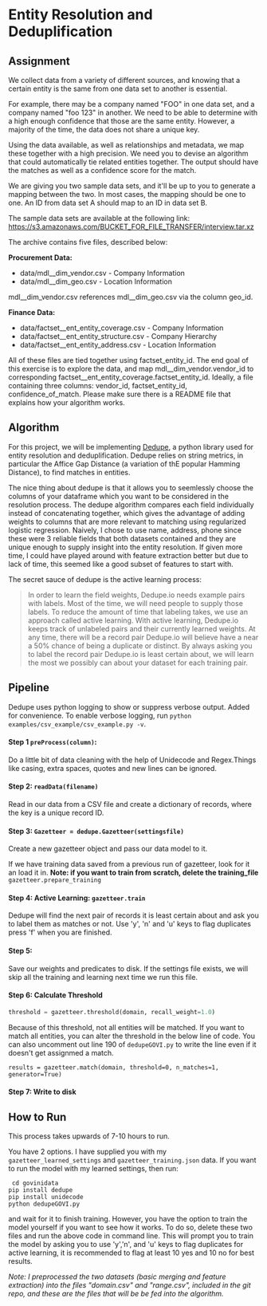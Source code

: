 # Entity Resolution and Deduplification

## Assignment

We collect data from a variety of different sources, and knowing that a certain entity is the same from one data set to another is essential.

For example, there may be a company named "FOO" in one data set, and a company named "foo 123" in another. We need to be able to determine with a high enough confidence that those are the same entity. However, a majority of the time, the data does not share a unique key.

Using the data available, as well as relationships and metadata, we map these together with a high precision. We need you to devise an algorithm that could automatically tie related entities together. The output should have the matches as well as a confidence score for the match.

We are giving you two sample data sets, and it'll be up to you to generate a mapping between the two. In most cases, the mapping should be one to one. An ID from data set A should map to an ID in data set B.

The sample data sets are available at the following link:
https://s3.amazonaws.com/BUCKET_FOR_FILE_TRANSFER/interview.tar.xz

The archive contains five files, described below:

<b>Procurement Data:</b>

- data/mdl__dim_vendor.csv - Company Information
- data/mdl__dim_geo.csv - Location Information

mdl__dim_vendor.csv references mdl__dim_geo.csv via the column geo_id.

<b>Finance Data:</b>

- data/factset__ent_entity_coverage.csv - Company Information
- data/factset__ent_entity_structure.csv - Company Hierarchy
- data/factset__ent_entity_address.csv - Location Information

All of these files are tied together using factset_entity_id.
The end goal of this exercise is to explore the data, and map mdl__dim_vendor.vendor_id to corresponding factset__ent_entity_coverage.factset_entity_id. Ideally, a file containing three columns: vendor_id, factset_entity_id, confidence_of_match. Please make sure there is a README file that explains how your algorithm works.

## Algorithm

For this project, we will be implementing [Dedupe](https://github.com/dedupeio/dedupe), a python library used for entity resolution and deduplification. Dedupe relies on string metrics, in particular the Affice Gap Distance (a variation of thE popular Hamming Distance), to find matches in entities.

The nice thing about dedupe is that it allows you to seemlessly choose the columns of your dataframe which you want to be considered in the resolution process. The dedupe algorithm compares each field individually instead of concatenating together, which gives the advantage of adding weights to columns that are more relevant to matching using regularized logistic regression. Naively, I chose to use name, address, phone since these were 3 reliable fields that both datasets contained and they are unique enough to supply insight into the entity resolution. If given more time, I could have played around with feature extraction better but due to lack of time, this seemed like a good subset of features to start with.

The secret sauce of dedupe is the active learning process:
>In order to learn the field weights, Dedupe.io needs example pairs with labels. Most of the time, we will need people to supply those labels. To reduce the amount of time that labeling takes, we use an approach called active learning.
>With active learning, Dedupe.io keeps track of unlabeled pairs and their currently learned weights. At any time, there will be a record pair Dedupe.io will believe have a near a 50% chance of being a duplicate or distinct. By always asking you to label the record pair Dedupe.io is least certain about, we will learn the most we possibly can about your dataset for each training pair.

## Pipeline
 Dedupe uses python logging to show or suppress verbose output. Added for convenience.  To enable verbose logging, run `python examples/csv_example/csv_example.py -v`.

#### Step 1 `preProcess(column)`:
Do a little bit of data cleaning with the help of Unidecode and Regex.Things like casing, extra spaces, quotes and new lines can be ignored.


#### Step 2: `readData(filename)`
Read in our data from a CSV file and create a dictionary of records, where the key is a unique record ID.

#### Step 3: `Gazetteer = dedupe.Gazetteer(settingsfile)`
Create a new gazetteer object and pass our data model to it.

If we have training data saved from a previous run of gazetteer, look for it an load it in.
<b> Note: if you want to train from scratch, delete the training_file </b>
`gazetteer.prepare_training`

#### Step 4: Active Learning: `gazetteer.train`
Dedupe will find the next pair of records it is least certain about and ask you to label them as matches or not. Use 'y', 'n' and 'u' keys to flag duplicates press 'f' when you are finished.

#### Step 5:
Save our weights and predicates to disk.  If the settings file exists, we will skip all the training and learning next time we run this file.

#### Step 6: Calculate Threshold
```Python
threshold = gazetteer.threshold(domain, recall_weight=1.0)
```

Because of this threshold, not all entities will be matched. If you want to match all entities, you can alter the threshold in the below line of code. You can also uncomment out line 190 of `dedupeGOVI.py` to write the line even if it doesn't get assignmed a match.

`results = gazetteer.match(domain, threshold=0, n_matches=1, generator=True)`

#### Step 7: Write to disk

## How to Run

This process takes upwards of 7-10 hours to run.

You have 2 options. I have supplied you with my `gazetteer_learned_settings` and `gazetteer_training.json` data. If you want to run the model with my learned settings, then run:
```consoleLabel
 cd govinidata
pip install dedupe
pip install unidecode
python dedupeGOVI.py
```

and wait for it to finish training. However, you have the option to train the model yourself if you want to see how it works. To do so, delete these two files and run the above code in command line. This will prompt you to train the model by asking you to use 'y','n', and 'u' keys to flag duplicates for active learning, it is recommended to flag at least 10 yes and 10 no for best results.

<i>Note: I preprocessed the two datasets (basic merging and feature extraction) into the files "domain.csv" and "range.csv", included in the git repo, and these are the files that will be be fed into the algorithm.</i>
